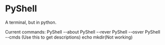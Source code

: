 # PyShell
A terminal, but in python.

Current commands:
PyShell --about
PyShell --rever
PyShell --osver
PyShell --cmds (Use this to get descriptions)
echo
mkdir(Not working)
